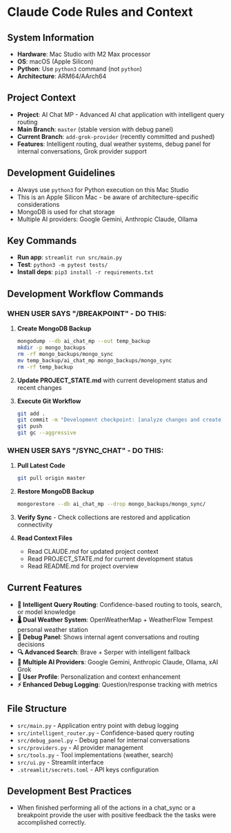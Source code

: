# Claude Code Rules and Context

## System Information
- **Hardware**: Mac Studio with M2 Max processor
- **OS**: macOS (Apple Silicon)
- **Python**: Use `python3` command (not `python`)
- **Architecture**: ARM64/AArch64

## Project Context
- **Project**: AI Chat MP - Advanced AI chat application with intelligent query routing
- **Main Branch**: `master` (stable version with debug panel)
- **Current Branch**: `add-grok-provider` (recently committed and pushed)
- **Features**: Intelligent routing, dual weather systems, debug panel for internal conversations, Grok provider support

## Development Guidelines
- Always use `python3` for Python execution on this Mac Studio
- This is an Apple Silicon Mac - be aware of architecture-specific considerations
- MongoDB is used for chat storage
- Multiple AI providers: Google Gemini, Anthropic Claude, Ollama

## Key Commands
- **Run app**: `streamlit run src/main.py`
- **Test**: `python3 -m pytest tests/`
- **Install deps**: `pip3 install -r requirements.txt`

## Development Workflow Commands

### WHEN USER SAYS "/BREAKPOINT" - DO THIS:
1. **Create MongoDB Backup**
   ```bash
   mongodump --db ai_chat_mp --out temp_backup
   mkdir -p mongo_backups
   rm -rf mongo_backups/mongo_sync
   mv temp_backup/ai_chat_mp mongo_backups/mongo_sync
   rm -rf temp_backup
   ```

2. **Update PROJECT_STATE.md** with current development status and recent changes

3. **Execute Git Workflow**
   ```bash
   git add .
   git commit -m "Development checkpoint: [analyze changes and create intelligent summary]"
   git push
   git gc --aggressive
   ```

### WHEN USER SAYS "/SYNC_CHAT" - DO THIS:
1. **Pull Latest Code**
   ```bash
   git pull origin master
   ```

2. **Restore MongoDB Backup**
   ```bash
   mongorestore --db ai_chat_mp --drop mongo_backups/mongo_sync/
   ```

3. **Verify Sync** - Check collections are restored and application connectivity

4. **Read Context Files**
   - Read CLAUDE.md for updated project context
   - Read PROJECT_STATE.md for current development status
   - Read README.md for project overview

## Current Features
- **🧠 Intelligent Query Routing**: Confidence-based routing to tools, search, or model knowledge
- **🌡️ Dual Weather System**: OpenWeatherMap + WeatherFlow Tempest personal weather station
- **🐞 Debug Panel**: Shows internal agent conversations and routing decisions  
- **🔍 Advanced Search**: Brave + Serper with intelligent fallback
- **🤖 Multiple AI Providers**: Google Gemini, Anthropic Claude, Ollama, xAI Grok
- **👤 User Profile**: Personalization and context enhancement
- **⚡ Enhanced Debug Logging**: Question/response tracking with metrics

## File Structure
- `src/main.py` - Application entry point with debug logging
- `src/intelligent_router.py` - Confidence-based query routing
- `src/debug_panel.py` - Debug panel for internal conversations
- `src/providers.py` - AI provider management
- `src/tools.py` - Tool implementations (weather, search)
- `src/ui.py` - Streamlit interface
- `.streamlit/secrets.toml` - API keys configuration

## Development Best Practices
- When finished performing all of the actions in a chat_sync or a breakpoint provide the user with positive feedback the the tasks were accomplished correctly.